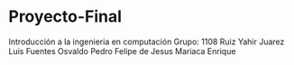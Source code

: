 # Proyecto-Final
Introducción a la ingenieria en computación
Grupo: 1108
Ruiz Yahir
Juarez Luis
Fuentes Osvaldo 
Pedro Felipe de Jesus
Mariaca Enrique
